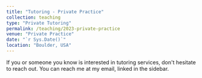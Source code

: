 ```yaml
---
title: "Tutoring - Private Practice"
collection: teaching
type: "Private Tutoring"
permalink: /teaching/2023-private-practice
venue: "Private Practice"
date: "`r Sys.Date()`"
location: "Boulder, USA"
---
```


If you or someone you know is interested in tutoring services, don't hesitate to reach out. You can reach me at my email, linked in the sidebar. 